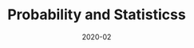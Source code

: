 ---
title: "Probability and Statisticss"
collection: teaching
type: "Teaching assistant"
permalink: /teaching/2020-spring
venue: "Renmin University of China"
date: 2020-02
---